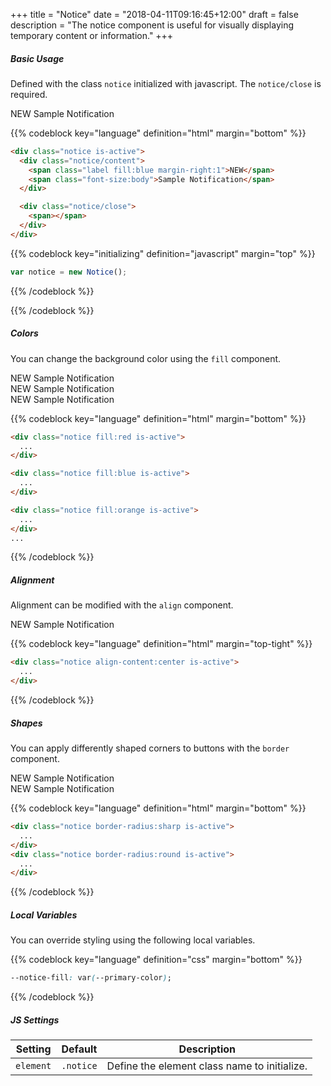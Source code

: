 +++
title = "Notice"
date = "2018-04-11T09:16:45+12:00"
draft = false
description = "The notice component is useful for visually displaying temporary content or information."
+++

##### Basic Usage

Defined with the class `notice` initialized with javascript. The `notice/close` is required.

<div class="notice is-active">
  <div class="notice/content">
    <span class="label fill:orange margin-right:1">NEW</span>
    <span class="font-size:body">Sample Notification</span>
  </div>

  <div class="notice/close">
    <span></span>
  </div>
</div>

{{% codeblock key="language" definition="html" margin="bottom" %}}
```html
<div class="notice is-active">
  <div class="notice/content">
    <span class="label fill:blue margin-right:1">NEW</span>
    <span class="font-size:body">Sample Notification</span>
  </div>

  <div class="notice/close">
    <span></span>
  </div>
</div>
```

{{% codeblock key="initializing" definition="javascript" margin="top" %}}
```javascript
var notice = new Notice();
```
{{% /codeblock %}}

{{% /codeblock %}}

##### Colors

You can change the background color using the `fill` component.

<div class="notice fill:red margin-bottom:1 is-active">
  <div class="notice/content">
    <span class="label fill:blue margin-right:1">NEW</span>
    <span class="font-size:body">Sample Notification</span>
  </div>

  <div class="notice/close">
    <span></span>
  </div>
</div>

<div class="notice fill:blue margin-bottom:1 is-active">
  <div class="notice/content">
    <span class="label fill:blue margin-right:1">NEW</span>
    <span class="font-size:body">Sample Notification</span>
  </div>

  <div class="notice/close">
    <span></span>
  </div>
</div>

<div class="notice fill:orange margin-bottom:1 is-active">
  <div class="notice/content">
    <span class="label fill:blue margin-right:1">NEW</span>
    <span class="font-size:body">Sample Notification</span>
  </div>

  <div class="notice/close">
    <span></span>
  </div>
</div>



{{% codeblock key="language" definition="html" margin="bottom" %}}
```html
<div class="notice fill:red is-active">
  ...
</div>

<div class="notice fill:blue is-active">
  ...
</div>

<div class="notice fill:orange is-active">
  ...
</div>
...
```
{{% /codeblock %}}

##### Alignment

Alignment can be modified with the `align` component.

<div class="notice align-content:center margin-bottom:2 is-active">
  <div class="notice/content">
    <span class="label -middle -white u-margin-right-1">NEW</span>
    Sample Notification
  </div>

  <div class="notice/close">
    <span></span>
  </div>
</div>

{{% codeblock key="language" definition="html" margin="top-tight" %}}
```html
<div class="notice align-content:center is-active">
  ...
</div>
```
{{% /codeblock %}}

##### Shapes

You can apply differently shaped corners to buttons with the `border` component.

<div class="notice border-radius:sharp is-active">
  <div class="notice/content">
    <span class="label fill:blue margin-right:1">NEW</span>
    <span class="font-size:body">Sample Notification</span>
  </div>

  <div class="notice/close">
    <span></span>
  </div>
</div>

<div class="notice border-radius:round is-active">
  <div class="notice/content">
    <span class="label fill:blue margin-right:1">NEW</span>
    <span class="font-size:body">Sample Notification</span>
  </div>

  <div class="notice/close">
    <span></span>
  </div>
</div>

{{% codeblock key="language" definition="html" margin="bottom" %}}
```html
<div class="notice border-radius:sharp is-active">
  ...
</div>
<div class="notice border-radius:round is-active">
  ...
</div>
```
{{% /codeblock %}}

##### Local Variables

You can override styling using the following local variables.

{{% codeblock key="language" definition="css" margin="bottom" %}}
```css
--notice-fill: var(--primary-color);
```
{{% /codeblock %}}

##### JS Settings

<table class="table width:100% ">
  <thead>
    <tr>
      <th>
        <strong>Setting</strong>
      </th>
      <th>
        <strong>Default</strong>
      </th>
      <th>
        <strong>Description</strong>
      </th>
    </tr>
  </thead>
  <tbody>
    <tr>
      <td data-label="Setting">
        <code>element</code>
      </td>
      <td data-label="Default">
        <code>.notice</code>
      </td>
      <td data-label="Description">
        Define the element class name to initialize.
      </td>
    </tr>
  </tbody>
</table>
